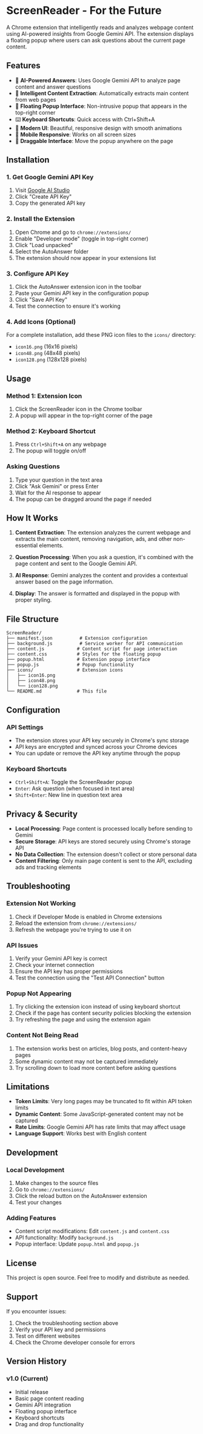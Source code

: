 # ScreenReader - For the Future

A Chrome extension that intelligently reads and analyzes webpage content using AI-powered insights from Google Gemini API. The extension displays a floating popup where users can ask questions about the current page content.

## Features

- 🤖 **AI-Powered Answers**: Uses Google Gemini API to analyze page content and answer questions
- 📄 **Intelligent Content Extraction**: Automatically extracts main content from web pages
- 🎯 **Floating Popup Interface**: Non-intrusive popup that appears in the top-right corner
- ⌨️ **Keyboard Shortcuts**: Quick access with Ctrl+Shift+A
- 🎨 **Modern UI**: Beautiful, responsive design with smooth animations
- 📱 **Mobile Responsive**: Works on all screen sizes
- 🔄 **Draggable Interface**: Move the popup anywhere on the page

## Installation

### 1. Get Google Gemini API Key

1. Visit [Google AI Studio](https://makersuite.google.com/app/apikey)
2. Click "Create API Key"
3. Copy the generated API key

### 2. Install the Extension

1. Open Chrome and go to `chrome://extensions/`
2. Enable "Developer mode" (toggle in top-right corner)
3. Click "Load unpacked"
4. Select the AutoAnswer folder
5. The extension should now appear in your extensions list

### 3. Configure API Key

1. Click the AutoAnswer extension icon in the toolbar
2. Paste your Gemini API key in the configuration popup
3. Click "Save API Key"
4. Test the connection to ensure it's working

### 4. Add Icons (Optional)

For a complete installation, add these PNG icon files to the `icons/` directory:
- `icon16.png` (16x16 pixels)
- `icon48.png` (48x48 pixels)
- `icon128.png` (128x128 pixels)

## Usage

### Method 1: Extension Icon
1. Click the ScreenReader icon in the Chrome toolbar
2. A popup will appear in the top-right corner of the page

### Method 2: Keyboard Shortcut
1. Press `Ctrl+Shift+A` on any webpage
2. The popup will toggle on/off

### Asking Questions
1. Type your question in the text area
2. Click "Ask Gemini" or press Enter
3. Wait for the AI response to appear
4. The popup can be dragged around the page if needed

## How It Works

1. **Content Extraction**: The extension analyzes the current webpage and extracts the main content, removing navigation, ads, and other non-essential elements.

2. **Question Processing**: When you ask a question, it's combined with the page content and sent to the Google Gemini API.

3. **AI Response**: Gemini analyzes the content and provides a contextual answer based on the page information.

4. **Display**: The answer is formatted and displayed in the popup with proper styling.

## File Structure

```
ScreenReader/
├── manifest.json          # Extension configuration
├── background.js          # Service worker for API communication
├── content.js            # Content script for page interaction
├── content.css           # Styles for the floating popup
├── popup.html            # Extension popup interface
├── popup.js              # Popup functionality
├── icons/                # Extension icons
│   ├── icon16.png
│   ├── icon48.png
│   └── icon128.png
└── README.md             # This file
```

## Configuration

### API Settings
- The extension stores your API key securely in Chrome's sync storage
- API keys are encrypted and synced across your Chrome devices
- You can update or remove the API key anytime through the popup

### Keyboard Shortcuts
- `Ctrl+Shift+A`: Toggle the ScreenReader popup
- `Enter`: Ask question (when focused in text area)
- `Shift+Enter`: New line in question text area

## Privacy & Security

- **Local Processing**: Page content is processed locally before sending to Gemini
- **Secure Storage**: API keys are stored securely using Chrome's storage API
- **No Data Collection**: The extension doesn't collect or store personal data
- **Content Filtering**: Only main page content is sent to the API, excluding ads and tracking elements

## Troubleshooting

### Extension Not Working
1. Check if Developer Mode is enabled in Chrome extensions
2. Reload the extension from `chrome://extensions/`
3. Refresh the webpage you're trying to use it on

### API Issues
1. Verify your Gemini API key is correct
2. Check your internet connection
3. Ensure the API key has proper permissions
4. Test the connection using the "Test API Connection" button

### Popup Not Appearing
1. Try clicking the extension icon instead of using keyboard shortcut
2. Check if the page has content security policies blocking the extension
3. Try refreshing the page and using the extension again

### Content Not Being Read
1. The extension works best on articles, blog posts, and content-heavy pages
2. Some dynamic content may not be captured immediately
3. Try scrolling down to load more content before asking questions

## Limitations

- **Token Limits**: Very long pages may be truncated to fit within API token limits
- **Dynamic Content**: Some JavaScript-generated content may not be captured
- **Rate Limits**: Google Gemini API has rate limits that may affect usage
- **Language Support**: Works best with English content

## Development

### Local Development
1. Make changes to the source files
2. Go to `chrome://extensions/`
3. Click the reload button on the AutoAnswer extension
4. Test your changes

### Adding Features
- Content script modifications: Edit `content.js` and `content.css`
- API functionality: Modify `background.js`
- Popup interface: Update `popup.html` and `popup.js`

## License

This project is open source. Feel free to modify and distribute as needed.

## Support

If you encounter issues:
1. Check the troubleshooting section above
2. Verify your API key and permissions
3. Test on different websites
4. Check the Chrome developer console for errors

## Version History

### v1.0 (Current)
- Initial release
- Basic page content reading
- Gemini API integration
- Floating popup interface
- Keyboard shortcuts
- Drag and drop functionality
